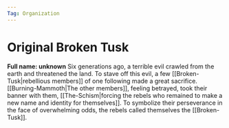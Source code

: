 ```yaml
---
Tag: Organization
---
```

# Original Broken Tusk
**Full name: unknown**
Six generations ago, a terrible evil crawled from the earth and threatened the land. To stave off this evil, a few [[Broken-Tusk|rebellious members]] of one following made a great sacrifice. [[Burning-Mammoth|The other members]], feeling betrayed, took their banner with them, [[The-Schism|forcing the rebels who remained to make a new name and identity for themselves]]. To symbolize their perseverance in the face of overwhelming odds, the rebels called themselves the [[Broken-Tusk]].